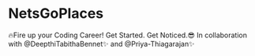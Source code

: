 # NetsGoPlaces
🔥Fire up your Coding Career! Get Started. Get Noticed.😎 In collaboration with @DeepthiTabithaBennet✨ and @Priya-Thiagarajan✨
